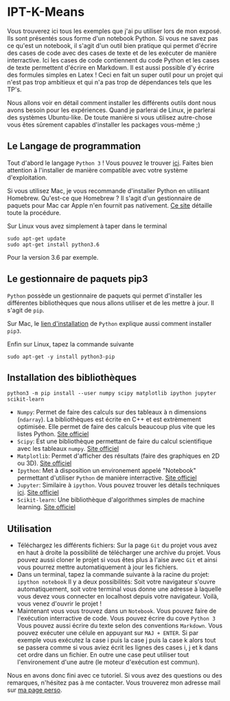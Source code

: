 # IPT-K-Means

Vous trouverez ici tous les exemples que j'ai pu utiliser lors de mon exposé.
Ils sont présentés sous forme d'un notebook Python.
Si vous ne savez pas ce qu'est un notebook, il s'agit d'un outil bien pratique
qui permet d'écrire des cases de code avec des cases de texte et de les exécuter de manière interractive. Ici les cases de
code contiennent du code Python et les cases de texte permettent d'écrire en
Markdown. Il est aussi possible d'y écrire des formules simples en Latex !
Ceci en fait un super outil pour un projet qui n'est pas trop ambitieux et
qui n'a pas trop de dépendances tels que les TP's.

Nous allons voir en détail comment installer les différents outils dont nous
avons besoin pour les expériences.
Quand je parlerai de Linux, je parlerai des systèmes Ubuntu-like.
De toute manière si vous utilisez autre-chose vous êtes sûrement capables d'installer
les packages vous-même ;)

## Le Langage de programmation

Tout d'abord le langage `Python 3` ! Vous pouvez le trouver
[ici](https://www.python.org/downloads/). Faites bien attention à l'installer
de manière compatible avec votre système d'exploitation.

Si vous utilisez Mac, je vous recommande d'installer Python en utilisant
Homebrew. Qu'est-ce que Homebrew ? Il s'agit d'un gestionnaire de paquets pour
Mac car Apple n'en fournit pas nativement.
[Ce site](http://docs.python-guide.org/en/latest/starting/install3/osx/)
détaille toute la procédure.

Sur Linux vous avez simplement à taper dans le terminal
```
sudo apt-get update
sudo apt-get install python3.6
```
Pour la version 3.6 par exemple.

## Le gestionnaire de paquets pip3

`Python` possède un gestionnaire de paquets qui permet d'installer les différentes
bibliothèques que nous allons utiliser et de les mettre à jour. Il s'agit de
`pip`.

Sur Mac, le [lien d'installation](http://docs.python-guide.org/en/latest/starting/install3/osx/)
de `Python` explique aussi comment installer `pip3`.

Enfin sur Linux, tapez la commande suivante
```
sudo apt-get -y install python3-pip
```

## Installation des bibliothèques

```
python3 -m pip install --user numpy scipy matplotlib ipython jupyter scikit-learn
```
- `Numpy`: Permet de faire des calculs sur des tableaux à n dimensions (`ndarray`).
La bibliothèques est écrite en C++ et est extrèmement optimisée. Elle permet de faire des calculs beaucoup
plus vite que les listes Python.
[Site officiel](http://www.numpy.org/)
- `Scipy`: Est une bibliothèque permettant de faire du calcul scientifique avec les tableaux `numpy`.
[Site officiel](https://www.scipy.org/)
- `Matplotlib`: Permet d'afficher des résultats (faire des graphiques en 2D ou 3D).
[Site officiel](https://matplotlib.org/)
- `Ipython`: Met à disposition un environement appelé "Notebook" permettant d'utiliser `Python`
de manière interractive.
[Site officiel](https://ipython.org/)
- `Jupyter`: Similaire à `ipython`. Vous pouvez trouver les détails techniques [ici](https://www.datacamp.com/community/blog/ipython-jupyter).
[Site officiel](http://jupyter.org/)
- `Scikit-learn`: Une bibliothèque d'algorithmes simples de machine learning.
[Site officiel](http://scikit-learn.org/stable/)

## Utilisation

- Téléchargez les différents fichiers: Sur la page `Git` du projet vous avez en haut à droite
la possibilité de télécharger une archive du projet. Vous pouvez aussi cloner le projet si vous êtes plus à l'aise
avec `Git` et ainsi vous pourrez mettre automatiquement à jour les fichiers.
- Dans un terminal, tapez la commande suivante à la racine du projet:
`ipython notebook`
Il y a deux possibilités: Soit votre navigateur s'ouvre automatiquement, soit votre terminal vous
donne une adresse à laquelle vous devez vous connecter en localhost depuis votre navigateur.
Voilà, vous venez d'ouvrir le projet !
- Maintenant vous vous trouvez dans un `Notebook`. Vous pouvez faire de l'exécution interractive de code.
Vous pouvez écrire du cove `Python 3`
Vous pouvez aussi écrire du texte selon des conventions `Markdown`.
Vous pouvez exécuter une célule en appuyant sur `MAJ + ENTER`.
Si par exemple vous exécutez la case i puis la case j puis la case k alors
tout se passera comme si vous aviez écrit les lignes des cases i, j et k dans cet
ordre dans un fichier. En outre une case peut utiliser tout l'environement d'une autre
(le moteur d'exécution est commun).


Nous en avons donc fini avec ce tutoriel. Si vous avez des questions ou des remarques, n'hésitez pas à me contacter.
Vous trouverez mon adresse mail sur [ma page perso](https://clementlalanne.github.io/).
